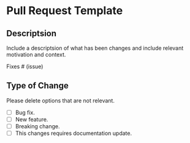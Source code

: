 # Pull Request Template

## Descriptsion

Include a descriptsion of what has been changes and include relevant motivation and context. 

Fixes # (issue)

## Type of Change

Please delete options that are not relevant. 

- [ ] Bug fix.
- [ ] New feature.
- [ ] Breaking change.
- [ ] This changes requires documentation update.  
